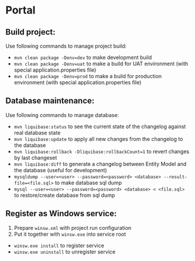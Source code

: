# Portal

## Build project:

Use following commands to manage project build:

* `mvn clean package -Denv=dev` to make development build
* `mvn clean package -Denv=uat` to make a build for UAT environment (with special application.properties file)
* `mvn clean package -Denv=prod` to make a build for production environment (with special application.properties file)

## Database maintenance:

Use following commands to manage database:

* `mvn liquibase:status` to see the current state of the changelog against real database state
* `mvn liquibase:update` to apply all new changes from the changelog to the database
* `mvn liquibase:rollback -Dliquibase:rollbackCount=1` to revert changes by last changeset
* `mvn liquibase:diff` to generate a changelog between Entity Model and the database (useful for development)
* `mysqldump --user=<user> --password=<password> <database> --result-file=<file.sql>` to make database sql dump
* `mysql --user=<user> --password=<password> <database> < <file.sql>` to restore/create database from sql dump 

## Register as Windows service:

1. Prepare `winsw.xml` with project run configuration
2. Put it together with `winsw.exe` into service root


* `winsw.exe install` to register service
* `winsw.exe uninstall` to unregister service
